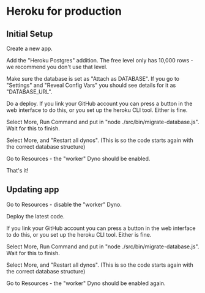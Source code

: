 # Heroku for production

## Initial Setup

Create a new app.

Add the "Heroku Postgres" addition. The free level only has 10,000 rows - we recommend you don't use that level.

Make sure the database is set as "Attach as DATABASE". 
If you go to "Settings" and "Reveal Config Vars" you should see details for it as "DATABASE_URL".

Do a deploy. If you link your GitHub account you can press a button in the web interface to do this, or you set up the heroku CLI tool. 
Either is fine.

Select More, Run Command and put in "node ./src/bin/migrate-database.js". Wait for this to finish.

Select More, and "Restart all dynos". (This is so the code starts again with the correct database structure)

Go to Resources - the "worker" Dyno should be enabled.

That's it!

## Updating app

Go to Resources - disable the "worker" Dyno.

Deploy the latest code.

If you link your GitHub account you can press a button in the web interface to do this, or you set up the heroku CLI tool. 
Either is fine.

Select More, Run Command and put in "node ./src/bin/migrate-database.js". Wait for this to finish.

Select More, and "Restart all dynos". (This is so the code starts again with the correct database structure)

Go to Resources - the "worker" Dyno should be enabled again.

